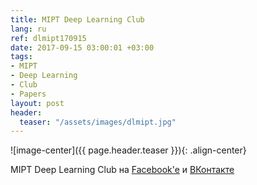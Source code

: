 ```yaml
---
title: MIPT Deep Learning Club
lang: ru
ref: dlmipt170915
date: 2017-09-15 03:00:01 +03:00
tags:
- MIPT
- Deep Learning
- Club
- Papers
layout: post
header:
  teaser: "/assets/images/dlmipt.jpg"
---
```


![image-center]({{ page.header.teaser }}){: .align-center}

MIPT Deep Learning Club на [Facebook'e](https://www.facebook.com/dlmipt/) и [ВКонтакте](https://vk.com/dlmipt)
